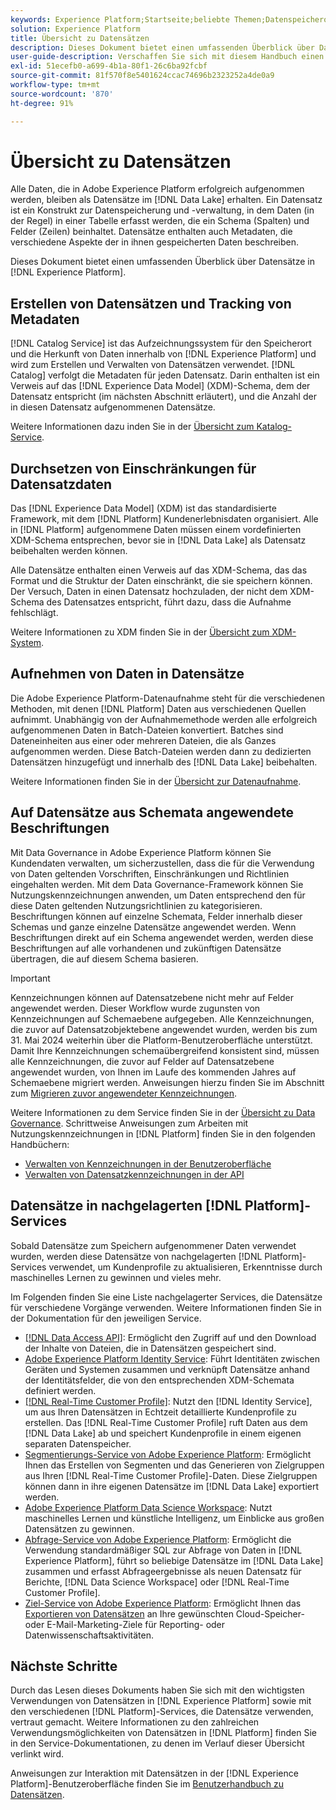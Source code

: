 ```yaml
---
keywords: Experience Platform;Startseite;beliebte Themen;Datenspeicherort;Datenspeicherplatz;Datenmanagement;Datenverwaltung;Ursprung;Herkunft;Datentyp;Datentypen
solution: Experience Platform
title: Übersicht zu Datensätzen
description: Dieses Dokument bietet einen umfassenden Überblick über Datensätze in Experience Platform.
user-guide-description: Verschaffen Sie sich mit diesem Handbuch einen Überblick über Datensätze auf hoher Ebene im Experience Platform. Hier erfahren Sie, wie Sie sie erstellen, Datenbeschränkungen erzwingen und Daten in Datensätze aufnehmen.
exl-id: 51ecefb0-a699-4b1a-80f1-26c6ba92fcbf
source-git-commit: 81f570f8e5401624ccac74696b2323252a4de0a9
workflow-type: tm+mt
source-wordcount: '870'
ht-degree: 91%

---
```


# Übersicht zu Datensätzen

Alle Daten, die in Adobe Experience Platform erfolgreich aufgenommen werden, bleiben als Datensätze im [!DNL Data Lake] erhalten. Ein Datensatz ist ein Konstrukt zur Datenspeicherung und -verwaltung, in dem Daten (in der Regel) in einer Tabelle erfasst werden, die ein Schema (Spalten) und Felder (Zeilen) beinhaltet. Datensätze enthalten auch Metadaten, die verschiedene Aspekte der in ihnen gespeicherten Daten beschreiben.

Dieses Dokument bietet einen umfassenden Überblick über Datensätze in [!DNL Experience Platform].

## Erstellen von Datensätzen und Tracking von Metadaten

[!DNL Catalog Service] ist das Aufzeichnungssystem für den Speicherort und die Herkunft von Daten innerhalb von [!DNL Experience Platform] und wird zum Erstellen und Verwalten von Datensätzen verwendet. [!DNL Catalog] verfolgt die Metadaten für jeden Datensatz. Darin enthalten ist ein Verweis auf das [!DNL Experience Data Model] (XDM)-Schema, dem der Datensatz entspricht (im nächsten Abschnitt erläutert), und die Anzahl der in diesen Datensatz aufgenommenen Datensätze.

Weitere Informationen dazu inden Sie in der [Übersicht zum Katalog-Service](../home.md).

## Durchsetzen von Einschränkungen für Datensatzdaten

Das [!DNL Experience Data Model] (XDM) ist das standardisierte Framework, mit dem [!DNL Platform] Kundenerlebnisdaten organisiert. Alle in [!DNL Platform] aufgenommene Daten müssen einem vordefinierten XDM-Schema entsprechen, bevor sie in [!DNL Data Lake] als Datensatz beibehalten werden können.

Alle Datensätze enthalten einen Verweis auf das XDM-Schema, das das Format und die Struktur der Daten einschränkt, die sie speichern können. Der Versuch, Daten in einen Datensatz hochzuladen, der nicht dem XDM-Schema des Datensatzes entspricht, führt dazu, dass die Aufnahme fehlschlägt.

Weitere Informationen zu XDM finden Sie in der [Übersicht zum XDM-System](../../xdm/home.md).

## Aufnehmen von Daten in Datensätze

Die Adobe Experience Platform-Datenaufnahme steht für die verschiedenen Methoden, mit denen [!DNL Platform] Daten aus verschiedenen Quellen aufnimmt. Unabhängig von der Aufnahmemethode werden alle erfolgreich aufgenommenen Daten in Batch-Dateien konvertiert. Batches sind Dateneinheiten aus einer oder mehreren Dateien, die als Ganzes aufgenommen werden. Diese Batch-Dateien werden dann zu dedizierten Datensätzen hinzugefügt und innerhalb des [!DNL Data Lake] beibehalten.

Weitere Informationen finden Sie in der [Übersicht zur Datenaufnahme](../../ingestion/home.md).

## Auf Datensätze aus Schemata angewendete Beschriftungen

Mit Data Governance in Adobe Experience Platform können Sie Kundendaten verwalten, um sicherzustellen, dass die für die Verwendung von Daten geltenden Vorschriften, Einschränkungen und Richtlinien eingehalten werden. Mit dem Data Governance-Framework können Sie Nutzungskennzeichnungen anwenden, um Daten entsprechend den für diese Daten geltenden Nutzungsrichtlinien zu kategorisieren. Beschriftungen können auf einzelne Schemata, Felder innerhalb dieser Schemas und ganze einzelne Datensätze angewendet werden. Wenn Beschriftungen direkt auf ein Schema angewendet werden, werden diese Beschriftungen auf alle vorhandenen und zukünftigen Datensätze übertragen, die auf diesem Schema basieren.

>[!IMPORTANT]
>
>Kennzeichnungen können auf Datensatzebene nicht mehr auf Felder angewendet werden. Dieser Workflow wurde zugunsten von Kennzeichnungen auf Schemaebene aufgegeben. Alle Kennzeichnungen, die zuvor auf Datensatzobjektebene angewendet wurden, werden bis zum 31. Mai 2024 weiterhin über die Platform-Benutzeroberfläche unterstützt. Damit Ihre Kennzeichnungen schemaübergreifend konsistent sind, müssen alle Kennzeichnungen, die zuvor auf Felder auf Datensatzebene angewendet wurden, von Ihnen im Laufe des kommenden Jahres auf Schemaebene migriert werden. Anweisungen hierzu finden Sie im Abschnitt zum [Migrieren zuvor angewendeter Kennzeichnungen](../../data-governance/e2e.md#migrate-labels).

Weitere Informationen zu dem Service finden Sie in der [Übersicht zu Data Governance](../../data-governance/home.md). Schrittweise Anweisungen zum Arbeiten mit Nutzungskennzeichnungen in [!DNL Platform] finden Sie in den folgenden Handbüchern:

* [Verwalten von Kennzeichnungen in der Benutzeroberfläche](../../data-governance/labels/user-guide.md)
* [Verwalten von Datensatzkennzeichnungen in der API](../../data-governance/labels/dataset-api.md)

## Datensätze in nachgelagerten [!DNL Platform]-Services

Sobald Datensätze zum Speichern aufgenommener Daten verwendet wurden, werden diese Datensätze von nachgelagerten [!DNL Platform]-Services verwendet, um Kundenprofile zu aktualisieren, Erkenntnisse durch maschinelles Lernen zu gewinnen und vieles mehr.

Im Folgenden finden Sie eine Liste nachgelagerter Services, die Datensätze für verschiedene Vorgänge verwenden. Weitere Informationen finden Sie in der Dokumentation für den jeweiligen Service.

* [[!DNL Data Access API]](../../data-access/home.md): Ermöglicht den Zugriff auf und den Download der Inhalte von Dateien, die in Datensätzen gespeichert sind.
* [Adobe Experience Platform Identity Service](../../identity-service/home.md): Führt Identitäten zwischen Geräten und Systemen zusammen und verknüpft Datensätze anhand der Identitätsfelder, die von den entsprechenden XDM-Schemata definiert werden.
* [[!DNL Real-Time Customer Profile]](../../profile/home.md): Nutzt den [!DNL Identity Service], um aus Ihren Datensätzen in Echtzeit detaillierte Kundenprofile zu erstellen. Das [!DNL Real-Time Customer Profile] ruft Daten aus dem [!DNL Data Lake] ab und speichert Kundenprofile in einem eigenen separaten Datenspeicher.
* [Segmentierungs-Service von Adobe Experience Platform](../../segmentation/home.md): Ermöglicht Ihnen das Erstellen von Segmenten und das Generieren von Zielgruppen aus Ihren [!DNL Real-Time Customer Profile]-Daten. Diese Zielgruppen können dann in ihre eigenen Datensätze im [!DNL Data Lake] exportiert werden.
* [Adobe Experience Platform Data Science Workspace](../../data-science-workspace/home.md): Nutzt maschinelles Lernen und künstliche Intelligenz, um Einblicke aus großen Datensätzen zu gewinnen.
* [Abfrage-Service von Adobe Experience Platform](../../query-service/home.md): Ermöglicht die Verwendung standardmäßiger SQL zur Abfrage von Daten in [!DNL Experience Platform], führt so beliebige Datensätze im [!DNL Data Lake] zusammen und erfasst Abfrageergebnisse als neuen Datensatz für Berichte, [!DNL Data Science Workspace] oder [!DNL Real-Time Customer Profile].
* [Ziel-Service von Adobe Experience Platform](../../destinations/home.md): Ermöglicht Ihnen das [Exportieren von Datensätzen](/help/destinations/ui/export-datasets.md) an Ihre gewünschten Cloud-Speicher- oder E-Mail-Marketing-Ziele für Reporting- oder Datenwissenschaftsaktivitäten.

## Nächste Schritte

Durch das Lesen dieses Dokuments haben Sie sich mit den wichtigsten Verwendungen von Datensätzen in [!DNL Experience Platform] sowie mit den verschiedenen [!DNL Platform]-Services, die Datensätze verwenden, vertraut gemacht. Weitere Informationen zu den zahlreichen Verwendungsmöglichkeiten von Datensätzen in [!DNL Platform] finden Sie in den Service-Dokumentationen, zu denen im Verlauf dieser Übersicht verlinkt wird.

Anweisungen zur Interaktion mit Datensätzen in der [!DNL Experience Platform]-Benutzeroberfläche finden Sie im [Benutzerhandbuch zu Datensätzen](user-guide.md).
